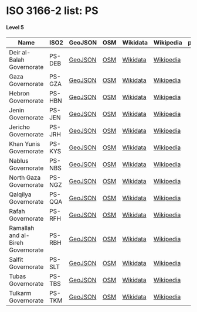 # ISO 3166-2 list: PS


#### Level 5
Name | ISO2 | GeoJSON | OSM | Wikidata | Wikipedia | population 
--- | --- | --- | --- | --- | --- | --: 
Deir al-Balah Governorate | PS-DEB | [GeoJSON](../../export/geojson/q8/iso2/PS/PS-DEB.geojson) | [OSM](https://www.openstreetmap.org/relation/4731198) | [Wikidata](https://www.wikidata.org/wiki/Q592249) | [Wikipedia](http://en.wikipedia.org/wiki/en%3ADeir%20al-Balah%20Governorate) | 208,716
Gaza Governorate | PS-GZA | [GeoJSON](../../export/geojson/q8/iso2/PS/PS-GZA.geojson) | [OSM](https://www.openstreetmap.org/relation/3935814) | [Wikidata](https://www.wikidata.org/wiki/Q762573) | [Wikipedia](http://en.wikipedia.org/wiki/ar%3A%D9%85%D8%AD%D8%A7%D9%81%D8%B8%D8%A9%20%D8%BA%D8%B2%D8%A9) | 524,001
Hebron Governorate | PS-HBN | [GeoJSON](../../export/geojson/q8/iso2/PS/PS-HBN.geojson) | [OSM](https://www.openstreetmap.org/relation/4733519) | [Wikidata](https://www.wikidata.org/wiki/Q264180) | [Wikipedia](http://en.wikipedia.org/wiki/en%3AHebron%20Governorate) | 711,223
Jenin Governorate | PS-JEN | [GeoJSON](../../export/geojson/q8/iso2/PS/PS-JEN.geojson) | [OSM](https://www.openstreetmap.org/relation/4733520) | [Wikidata](https://www.wikidata.org/wiki/Q519311) | [Wikipedia](http://en.wikipedia.org/wiki/en%3AJenin%20Governorate) | 256,619
Jericho Governorate | PS-JRH | [GeoJSON](../../export/geojson/q8/iso2/PS/PS-JRH.geojson) | [OSM](https://www.openstreetmap.org/relation/4733521) | [Wikidata](https://www.wikidata.org/wiki/Q658527) | [Wikipedia](http://en.wikipedia.org/wiki/en%3AJericho%20Governorate) | 42,320
Khan Yunis Governorate | PS-KYS | [GeoJSON](../../export/geojson/q8/iso2/PS/PS-KYS.geojson) | [OSM](https://www.openstreetmap.org/relation/4731199) | [Wikidata](https://www.wikidata.org/wiki/Q948026) | [Wikipedia](http://en.wikipedia.org/wiki/ar%3A%D9%85%D8%AD%D8%A7%D9%81%D8%B8%D8%A9%20%D8%AE%D8%A7%D9%86%20%D9%8A%D9%88%D9%86%D8%B3) | 
Nablus Governorate | PS-NBS | [GeoJSON](../../export/geojson/q8/iso2/PS/PS-NBS.geojson) | [OSM](https://www.openstreetmap.org/relation/4733523) | [Wikidata](https://www.wikidata.org/wiki/Q1074138) | [Wikipedia](http://en.wikipedia.org/wiki/en%3ANablus%20Governorate) | 320,830
North Gaza Governorate | PS-NGZ | [GeoJSON](../../export/geojson/q8/iso2/PS/PS-NGZ.geojson) | [OSM](https://www.openstreetmap.org/relation/4731200) | [Wikidata](https://www.wikidata.org/wiki/Q181636) | [Wikipedia](http://en.wikipedia.org/wiki/ar%3A%D8%B4%D9%85%D8%A7%D9%84%20%D8%BA%D8%B2%D8%A9%20%28%D9%85%D8%AD%D8%A7%D9%81%D8%B8%D8%A9%29) | 270,246
Qalqilya Governorate | PS-QQA | [GeoJSON](../../export/geojson/q8/iso2/PS/PS-QQA.geojson) | [OSM](https://www.openstreetmap.org/relation/4733524) | [Wikidata](https://www.wikidata.org/wiki/Q1074443) | [Wikipedia](http://en.wikipedia.org/wiki/en%3AQalqilya%20Governorate) | 91,217
Rafah Governorate | PS-RFH | [GeoJSON](../../export/geojson/q8/iso2/PS/PS-RFH.geojson) | [OSM](https://www.openstreetmap.org/relation/4731201) | [Wikidata](https://www.wikidata.org/wiki/Q1074341) | [Wikipedia](http://en.wikipedia.org/wiki/ar%3A%D9%85%D8%AD%D8%A7%D9%81%D8%B8%D8%A9%20%D8%B1%D9%81%D8%AD) | 173,372
Ramallah and al-Bireh Governorate | PS-RBH | [GeoJSON](../../export/geojson/q8/iso2/PS/PS-RBH.geojson) | [OSM](https://www.openstreetmap.org/relation/4733525) | [Wikidata](https://www.wikidata.org/wiki/Q1093166) | [Wikipedia](http://en.wikipedia.org/wiki/en%3ARamallah%20and%20al-Bireh%20Governorate) | 290,401
Salfit Governorate | PS-SLT | [GeoJSON](../../export/geojson/q8/iso2/PS/PS-SLT.geojson) | [OSM](https://www.openstreetmap.org/relation/4733526) | [Wikidata](https://www.wikidata.org/wiki/Q926530) | [Wikipedia](http://en.wikipedia.org/wiki/en%3ASalfit%20Governorate) | 75,444
Tubas Governorate | PS-TBS | [GeoJSON](../../export/geojson/q8/iso2/PS/PS-TBS.geojson) | [OSM](https://www.openstreetmap.org/relation/4733527) | [Wikidata](https://www.wikidata.org/wiki/Q948228) | [Wikipedia](http://en.wikipedia.org/wiki/en%3ATubas%20Governorate) | 50,261
Tulkarm Governorate | PS-TKM | [GeoJSON](../../export/geojson/q8/iso2/PS/PS-TKM.geojson) | [OSM](https://www.openstreetmap.org/relation/4733528) | [Wikidata](https://www.wikidata.org/wiki/Q1093157) | [Wikipedia](http://en.wikipedia.org/wiki/en%3ATulkarm%20governorate) | 157,988

